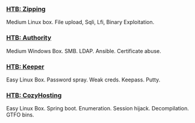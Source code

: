 ### [HTB: Zipping](./Zipping/)
Medium Linux box. File upload, Sqli, Lfi, Binary Exploitation.

### [HTB: Authority](./Authority/)
Medium Windows Box. SMB. LDAP. Ansible. Certificate abuse.

### [HTB: Keeper](./Keeper/)
Easy Linux Box. Password spray. Weak creds. Keepass. Putty.

### [HTB: CozyHosting](./CozyHosting/)
Easy Linux Box. Spring boot. Enumeration. Session hijack. Decompilation. GTFO bins.
